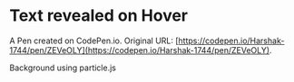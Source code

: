# Text revealed on Hover

A Pen created on CodePen.io. Original URL: [https://codepen.io/Harshak-1744/pen/ZEVeOLY](https://codepen.io/Harshak-1744/pen/ZEVeOLY).

Background using particle.js
